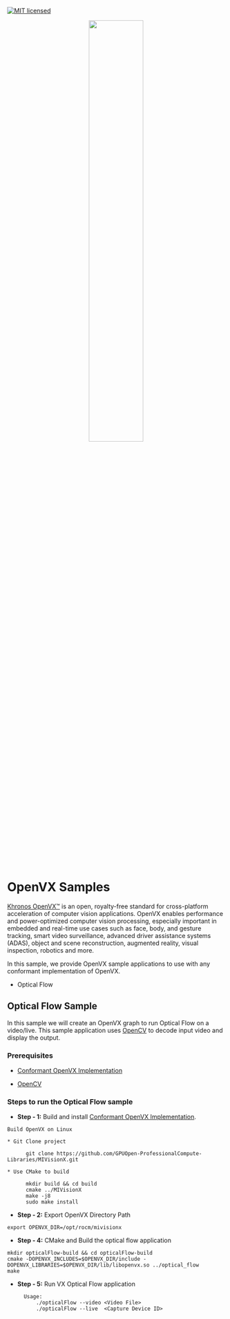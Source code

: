 [![MIT licensed](https://img.shields.io/badge/license-MIT-blue.svg)](https://opensource.org/licenses/MIT)

<p align="center"><img width="50%" src="https://upload.wikimedia.org/wikipedia/commons/d/dd/OpenVX_logo.svg" /></p>

# OpenVX Samples

<a href="https://www.khronos.org/openvx/" target="_blank">Khronos OpenVX™</a> is an open, royalty-free standard for cross-platform acceleration of computer vision applications. OpenVX enables performance and power-optimized computer vision processing, especially important in embedded and real-time use cases such as face, body, and gesture tracking, smart video surveillance, advanced driver assistance systems (ADAS), object and scene reconstruction, augmented reality, visual inspection, robotics and more.

In this sample, we provide OpenVX sample applications to use with any conformant implementation of OpenVX.

* Optical Flow

 ## Optical Flow Sample

In this sample we will create an OpenVX graph to run Optical Flow on a video/live. This sample application uses <a href="https://en.wikipedia.org/wiki/OpenCV" target="_blank">OpenCV</a> to decode input video and display the output.


### Prerequisites

* [Conformant OpenVX Implementation](https://github.com/GPUOpen-ProfessionalCompute-Libraries/MIVisionX)
  
* [OpenCV](https://github.com/opencv/opencv/releases/tag/3.4.0)


### Steps to run the Optical Flow sample

* **Step - 1:** Build and install [Conformant OpenVX Implementation](https://github.com/GPUOpen-ProfessionalCompute-Libraries/MIVisionX). 

```
Build OpenVX on Linux

* Git Clone project 

      git clone https://github.com/GPUOpen-ProfessionalCompute-Libraries/MIVisionX.git

* Use CMake to build

      mkdir build && cd build
      cmake ../MIVisionX
      make -j8
      sudo make install
```

* **Step - 2:** Export OpenVX Directory Path

```
export OPENVX_DIR=/opt/rocm/mivisionx
```


* **Step - 4:** CMake and Build the optical flow application

```
mkdir opticalFlow-build && cd opticalFlow-build
cmake -DOPENVX_INCLUDES=$OPENVX_DIR/include -DOPENVX_LIBRARIES=$OPENVX_DIR/lib/libopenvx.so ../optical_flow
make
```

* **Step - 5:** Run VX Optical Flow application
    
    ```
      Usage:
	      ./opticalFlow --video <Video File>
	      ./opticalFlow --live  <Capture Device ID>
    ```
